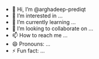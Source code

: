 - 👋 Hi, I’m @arghadeep-prediqt
- 👀 I’m interested in ...
- 🌱 I’m currently learning ...
- 💞️ I’m looking to collaborate on ...
- 📫 How to reach me ...
- 😄 Pronouns: ...
- ⚡ Fun fact: ...

<!---
arghadeep-prediqt/arghadeep-prediqt is a ✨ special ✨ repository because its `README.md` (this file) appears on your GitHub profile.
You can click the Preview link to take a look at your changes.
--->
